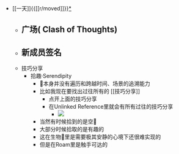 - [[一天]]{{[[r/moved]]}}[*](((-G0hKwSVW)))
    - 广场( Clash of Thoughts)
        - 
    - 新成员签名
        - 
    - 技巧分享
        - 拾趣·Serendipity
            - 🧠本身并没有遍历和跨越时间、场景的追溯能力
            - 比如我现在要找出过往所有的 [[技巧分享]]
                - 点开上面的技巧分享
                - 在Unlinked Reference里就会有所有过往的技巧分享
                    - ![](https://firebasestorage.googleapis.com/v0/b/firescript-577a2.appspot.com/o/imgs%2Fapp%2FRoamCN%2FqRbidyTnTX.png?alt=media&token=f2cd76ca-c33b-437a-9ab7-6e7fa5618b75)
            - 当然有时候拾到的是空🐚
            - 大部分时候拾取的是有趣的
            - 这在生物🧠里是需要极其安静的心境下还很难实现的
            - 但是在Roam里是触手可达的
